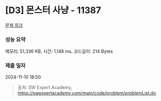 # [D3] 몬스터 사냥 - 11387 

[문제 링크](https://swexpertacademy.com/main/code/problem/problemDetail.do?contestProbId=AXb6LR76vCcDFARR) 

### 성능 요약

메모리: 51,336 KB, 시간: 1,148 ms, 코드길이: 214 Bytes

### 제출 일자

2024-11-10 18:50



> 출처: SW Expert Academy, https://swexpertacademy.com/main/code/problem/problemList.do